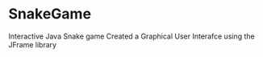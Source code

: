 # SnakeGame
Interactive Java Snake game 
Created a Graphical User Interafce using the JFrame library

